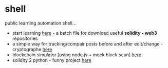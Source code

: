 # shell
public learning automation shell...

- start learning [here](https://github.com/mosi-sol/shell/tree/main/start-learning) - a batch file for download useful **solidity - web3** repositories
- a simple way for tracking/compair posts before and after edit/change - cryptographe [here](https://github.com/mosi-sol/shell/tree/main/nodejs-cryptography) 
- blockchain simulator [using node js + mock block scan] [here](https://github.com/mosi-sol/shell/tree/main/Blockchain%20Simulator) 
- solidity 2 python - funny project [here](https://github.com/mosi-sol/shell/tree/main/Translate%20Solidity%202%20python)
